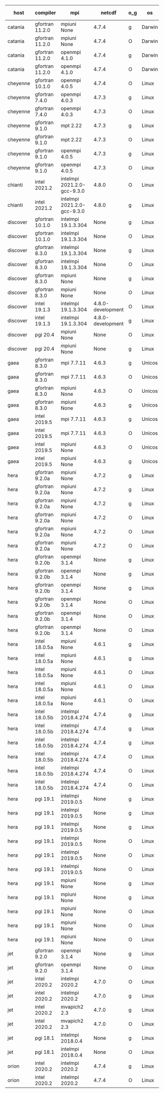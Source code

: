 

| host     | compiler                              | mpi                      | netcdf        | o_g        | os       | build       | u_pass          | u_fail          | s_pass            | s_fail            | e_pass             | e_fail             | nuopc_pass       | nuopc_fail       | artifacts link          |
|----------|---------------------------------------|--------------------------|---------------|------------|----------|-------------|-----------------|-----------------|-------------------|-------------------|--------------------|--------------------|------------------|------------------|-------------------------|
| catania | gfortran 11.2.0 | mpiuni None  | 4.7.4  | g | Darwin | PASS | 12316 | 0 | 8 | 0 | 43 | 0 | None | None | <a href="https://github.com/esmf-org/esmf-test-artifacts/tree/7b5009006f8d332c419631bf09c944195fe6b35d/update_pio2.5.9/gfortran/11.2.0/g/mpiuni/None" target="_blank">7b50090</a> | 
| catania | gfortran 11.2.0 | mpiuni None  | 4.7.4  | O | Darwin | PASS | 12316 | 0 | 8 | 0 | 43 | 0 | None | None | <a href="https://github.com/esmf-org/esmf-test-artifacts/tree/96359d257fed9d5d97daf9750699b2c07191b3c2/update_pio2.5.9/gfortran/11.2.0/O/mpiuni/None" target="_blank">96359d2</a> | 
| catania | gfortran 11.2.0 | openmpi 4.1.0  | 4.7.4  | g | Darwin | PASS | 13863 | 9 | 49 | 0 | 80 | 0 | 47 | 5 | <a href="https://github.com/esmf-org/esmf-test-artifacts/tree/dc39a47e4c3495a0560ebdb5c3bdc4543fb2a919/update_pio2.5.9/gfortran/11.2.0/g/openmpi/4.1.0" target="_blank">dc39a47</a> | 
| catania | gfortran 11.2.0 | openmpi 4.1.0  | 4.7.4  | O | Darwin | PASS | 13863 | 9 | 49 | 0 | 80 | 0 | 47 | 5 | <a href="https://github.com/esmf-org/esmf-test-artifacts/tree/863c776b8d16f470c494e7f35c5119996bb61f26/update_pio2.5.9/gfortran/11.2.0/O/openmpi/4.1.0" target="_blank">863c776</a> | 
| cheyenne | gfortran 10.1.0 | openmpi 4.0.5  | 4.7.4  | O | Linux | FAIL | None | None | None | None | None | None | None | None | <a href="https://github.com/esmf-org/esmf-test-artifacts/tree/5b19c8e15e125c07b4c81a98fe4f56ba21e65dcb/update_pio2.5.9/gfortran/10.1.0/O/openmpi/4.0.5" target="_blank">5b19c8e</a> | 
| cheyenne | gfortran 7.4.0 | openmpi 4.0.3  | 4.7.3  | g | Linux | FAIL | None | None | None | None | None | None | None | None | <a href="https://github.com/esmf-org/esmf-test-artifacts/tree/c1a919912d246ae5da3822bf4999812a2aa0ef94/update_pio2.5.9/gfortran/7.4.0/g/openmpi/4.0.3" target="_blank">c1a9199</a> | 
| cheyenne | gfortran 7.4.0 | openmpi 4.0.3  | 4.7.3  | O | Linux | FAIL | None | None | None | None | None | None | None | None | <a href="https://github.com/esmf-org/esmf-test-artifacts/tree/92a73c5d328835d35fe4ec8e3f30e396c2eff6e2/update_pio2.5.9/gfortran/7.4.0/O/openmpi/4.0.3" target="_blank">92a73c5</a> | 
| cheyenne | gfortran 9.1.0 | mpt 2.22  | 4.7.3  | g | Linux | FAIL | None | None | None | None | None | None | None | None | <a href="https://github.com/esmf-org/esmf-test-artifacts/tree/5ef1375efa59c267d0dc978d616083bae25a0994/update_pio2.5.9/gfortran/9.1.0/g/mpt/2.22" target="_blank">5ef1375</a> | 
| cheyenne | gfortran 9.1.0 | mpt 2.22  | 4.7.3  | O | Linux | FAIL | None | None | None | None | None | None | None | None | <a href="https://github.com/esmf-org/esmf-test-artifacts/tree/897866f80216d4828528438ecb455cf0a2403b14/update_pio2.5.9/gfortran/9.1.0/O/mpt/2.22" target="_blank">897866f</a> | 
| cheyenne | gfortran 9.1.0 | openmpi 4.0.5  | 4.7.3  | g | Linux | FAIL | None | None | None | None | None | None | None | None | <a href="https://github.com/esmf-org/esmf-test-artifacts/tree/81366e78df4041d2c21871821e575a2a94afe9f9/update_pio2.5.9/gfortran/9.1.0/g/openmpi/4.0.5" target="_blank">81366e7</a> | 
| cheyenne | gfortran 9.1.0 | openmpi 4.0.5  | 4.7.3  | O | Linux | FAIL | None | None | None | None | None | None | None | None | <a href="https://github.com/esmf-org/esmf-test-artifacts/tree/1c223062c47cd654123f07596e8367d34e44349e/update_pio2.5.9/gfortran/9.1.0/O/openmpi/4.0.5" target="_blank">1c22306</a> | 
| chianti | intel 2021.2 | intelmpi 2021.2.0-gcc-9.3.0  | 4.8.0  | O | Linux | PASS | 13872 | 0 | 49 | 0 | 80 | 0 | 52 | 0 | <a href="https://github.com/esmf-org/esmf-test-artifacts/tree/187d80f13c27816db9ea14869d3a6f452537ce64/update_pio2.5.9/intel/2021.2/O/intelmpi/2021.2.0-gcc-9.3.0" target="_blank">187d80f</a> | 
| chianti | intel 2021.2 | intelmpi 2021.2.0-gcc-9.3.0  | 4.8.0  | g | Linux | PASS | 13872 | 0 | 49 | 0 | 80 | 0 | 52 | 0 | <a href="https://github.com/esmf-org/esmf-test-artifacts/tree/e69192aac2e856ebca12b67eb9b8f5f65327308f/update_pio2.5.9/intel/2021.2/g/intelmpi/2021.2.0-gcc-9.3.0" target="_blank">e69192a</a> | 
| discover | gfortran 10.1.0 | intelmpi 19.1.3.304  | None  | g | Linux | PASS | 13857 | 15 | 49 | 0 | 80 | 0 | 52 | 0 | <a href="https://github.com/esmf-org/esmf-test-artifacts/tree/6244d160849686f28dffa988fe6cf9a6ebe88fef/update_pio2.5.9/gfortran/10.1.0/g/intelmpi/19.1.3.304" target="_blank">6244d16</a> | 
| discover | gfortran 10.1.0 | intelmpi 19.1.3.304  | None  | O | Linux | PASS | 13857 | 15 | 49 | 0 | 80 | 0 | 52 | 0 | <a href="https://github.com/esmf-org/esmf-test-artifacts/tree/e5324b722985c50d01232d1b5cdc755f429b540f/update_pio2.5.9/gfortran/10.1.0/O/intelmpi/19.1.3.304" target="_blank">e5324b7</a> | 
| discover | gfortran 8.3.0 | intelmpi 19.1.3.304  | None  | g | Linux | PASS | 13857 | 15 | 49 | 0 | 80 | 0 | 52 | 0 | <a href="https://github.com/esmf-org/esmf-test-artifacts/tree/b82ce60455f2be02f8f48fd3afef9cb37783b54c/update_pio2.5.9/gfortran/8.3.0/g/intelmpi/19.1.3.304" target="_blank">b82ce60</a> | 
| discover | gfortran 8.3.0 | intelmpi 19.1.3.304  | None  | O | Linux | PASS | 13857 | 15 | 49 | 0 | 80 | 0 | 52 | 0 | <a href="https://github.com/esmf-org/esmf-test-artifacts/tree/8417ee5408de1f71abf9049b612934c66bab8761/update_pio2.5.9/gfortran/8.3.0/O/intelmpi/19.1.3.304" target="_blank">8417ee5</a> | 
| discover | gfortran 8.3.0 | mpiuni None  | None  | g | Linux | PASS | 12316 | 0 | 8 | 0 | 43 | 0 | None | None | <a href="https://github.com/esmf-org/esmf-test-artifacts/tree/20d4d721ab98d7dd6466b6b03dafcb1af3f7239b/update_pio2.5.9/gfortran/8.3.0/g/mpiuni/None" target="_blank">20d4d72</a> | 
| discover | gfortran 8.3.0 | mpiuni None  | None  | O | Linux | PASS | 12316 | 0 | 8 | 0 | 43 | 0 | None | None | <a href="https://github.com/esmf-org/esmf-test-artifacts/tree/ed1ddb488aaa0d130a55c73b796a24e2117f7123/update_pio2.5.9/gfortran/8.3.0/O/mpiuni/None" target="_blank">ed1ddb4</a> | 
| discover | intel 19.1.3 | intelmpi 19.1.3.304  | 4.8.0-development  | O | Linux | FAIL | None | None | None | None | None | None | None | None | <a href="https://github.com/esmf-org/esmf-test-artifacts/tree/5fb147ea0a867ba5558de3d020fe766aabbf56cc/update_pio2.5.9/intel/19.1.3/O/intelmpi/19.1.3.304" target="_blank">5fb147e</a> | 
| discover | intel 19.1.3 | intelmpi 19.1.3.304  | 4.8.0-development  | g | Linux | FAIL | None | None | None | None | None | None | None | None | <a href="https://github.com/esmf-org/esmf-test-artifacts/tree/81ecde0b01cb28881a443f452f14313f1195629c/update_pio2.5.9/intel/19.1.3/g/intelmpi/19.1.3.304" target="_blank">81ecde0</a> | 
| discover | pgi 20.4 | mpiuni None  | None  | O | Linux | PASS | 11685 | 631 | 6 | 2 | 40 | 3 | None | None | <a href="https://github.com/esmf-org/esmf-test-artifacts/tree/e0c2f2ec531ffe8a5500a395bcae3ac284fc566a/update_pio2.5.9/pgi/20.4/O/mpiuni/None" target="_blank">e0c2f2e</a> | 
| discover | pgi 20.4 | mpiuni None  | None  | g | Linux | PASS | 11685 | 631 | 4 | 4 | 40 | 3 | None | None | <a href="https://github.com/esmf-org/esmf-test-artifacts/tree/d5b8f26cb306883645d9304a21a79db2057a4c6c/update_pio2.5.9/pgi/20.4/g/mpiuni/None" target="_blank">d5b8f26</a> | 
| gaea | gfortran 8.3.0 | mpi 7.7.11  | 4.6.3  | g | Unicos | PASS | 13871 | 1 | 49 | 0 | 80 | 0 | 47 | 5 | <a href="https://github.com/esmf-org/esmf-test-artifacts/tree/634b3e443076468ed06c3f0fcfb52c3c49d08a53/update_pio2.5.9/gfortran/8.3.0/g/mpi/7.7.11" target="_blank">634b3e4</a> | 
| gaea | gfortran 8.3.0 | mpi 7.7.11  | 4.6.3  | O | Unicos | PASS | 13871 | 1 | 49 | 0 | 80 | 0 | 47 | 5 | <a href="https://github.com/esmf-org/esmf-test-artifacts/tree/03d3d26fa761d942e08d114e331cc3894d98e1e8/update_pio2.5.9/gfortran/8.3.0/O/mpi/7.7.11" target="_blank">03d3d26</a> | 
| gaea | gfortran 8.3.0 | mpiuni None  | 4.6.3  | O | Unicos | PASS | 12316 | 0 | 8 | 0 | 43 | 0 | None | None | <a href="https://github.com/esmf-org/esmf-test-artifacts/tree/928a266eaaf1c120c23ae66047e37cb5e4553e3e/update_pio2.5.9/gfortran/8.3.0/O/mpiuni/None" target="_blank">928a266</a> | 
| gaea | gfortran 8.3.0 | mpiuni None  | 4.6.3  | g | Unicos | PASS | 12316 | 0 | 8 | 0 | 43 | 0 | None | None | <a href="https://github.com/esmf-org/esmf-test-artifacts/tree/4ae2d9251c21bb6d8e77a02ab678a250ee6c20c7/update_pio2.5.9/gfortran/8.3.0/g/mpiuni/None" target="_blank">4ae2d92</a> | 
| gaea | intel 2019.5 | mpi 7.7.11  | 4.6.3  | g | Unicos | PASS | 13857 | 15 | 49 | 0 | 80 | 0 | 47 | 5 | <a href="https://github.com/esmf-org/esmf-test-artifacts/tree/afc090b60cf0b58bf4a7cbf4f8b8fa1ee0b8c51e/update_pio2.5.9/intel/2019.5/g/mpi/7.7.11" target="_blank">afc090b</a> | 
| gaea | intel 2019.5 | mpi 7.7.11  | 4.6.3  | O | Unicos | PASS | 13857 | 15 | 49 | 0 | 80 | 0 | 47 | 5 | <a href="https://github.com/esmf-org/esmf-test-artifacts/tree/cd4052388a4cbcad5f2ca4fd1e0c4d9e6ee4505e/update_pio2.5.9/intel/2019.5/O/mpi/7.7.11" target="_blank">cd40523</a> | 
| gaea | intel 2019.5 | mpiuni None  | 4.6.3  | O | Unicos | PASS | 12301 | 15 | 8 | 0 | 43 | 0 | None | None | <a href="https://github.com/esmf-org/esmf-test-artifacts/tree/99a400850747f81fdd1fba737e39f94849ae7569/update_pio2.5.9/intel/2019.5/O/mpiuni/None" target="_blank">99a4008</a> | 
| gaea | intel 2019.5 | mpiuni None  | 4.6.3  | g | Unicos | PASS | 12301 | 15 | 8 | 0 | 43 | 0 | None | None | <a href="https://github.com/esmf-org/esmf-test-artifacts/tree/51115246e2754ed382a49b3e7df352abbe22c9c4/update_pio2.5.9/intel/2019.5/g/mpiuni/None" target="_blank">5111524</a> | 
| hera | gfortran 9.2.0a | mpiuni None  | 4.7.2  | g | Linux | PASS | 12316 | 0 | 8 | 0 | 43 | 0 | None | None | <a href="https://github.com/esmf-org/esmf-test-artifacts/tree/f1a7767e9eee9f66b1999042fd83f02bdbc0cf1e/update_pio2.5.9/gfortran/9.2.0a/g/mpiuni/None" target="_blank">f1a7767</a> | 
| hera | gfortran 9.2.0a | mpiuni None  | 4.7.2  | g | Linux | PASS | 12316 | 0 | 8 | 0 | 43 | 0 | None | None | <a href="https://github.com/esmf-org/esmf-test-artifacts/tree/868fd3f32837445ec459d1943f4ab4683375cef2/update_pio2.5.9/gfortran/9.2.0a/g/mpiuni/None" target="_blank">868fd3f</a> | 
| hera | gfortran 9.2.0a | mpiuni None  | 4.7.2  | g | Linux | PASS | 12316 | 0 | 8 | 0 | 43 | 0 | None | None | <a href="https://github.com/esmf-org/esmf-test-artifacts/tree/8100a97d61f092151e7dda2857aec517caa1386b/update_pio2.5.9/gfortran/9.2.0a/g/mpiuni/None" target="_blank">8100a97</a> | 
| hera | gfortran 9.2.0a | mpiuni None  | 4.7.2  | O | Linux | PASS | 12316 | 0 | 8 | 0 | 43 | 0 | None | None | <a href="https://github.com/esmf-org/esmf-test-artifacts/tree/02294f9ad3f6201499c505acd30eef2add03c064/update_pio2.5.9/gfortran/9.2.0a/O/mpiuni/None" target="_blank">02294f9</a> | 
| hera | gfortran 9.2.0a | mpiuni None  | 4.7.2  | O | Linux | PASS | 12316 | 0 | 8 | 0 | 43 | 0 | None | None | <a href="https://github.com/esmf-org/esmf-test-artifacts/tree/8c8d4330dd721bd7519106252533bc9712be3265/update_pio2.5.9/gfortran/9.2.0a/O/mpiuni/None" target="_blank">8c8d433</a> | 
| hera | gfortran 9.2.0a | mpiuni None  | 4.7.2  | O | Linux | PASS | 12316 | 0 | 8 | 0 | 43 | 0 | None | None | <a href="https://github.com/esmf-org/esmf-test-artifacts/tree/102d2dee785f6a498a838efba696b48e48503164/update_pio2.5.9/gfortran/9.2.0a/O/mpiuni/None" target="_blank">102d2de</a> | 
| hera | gfortran 9.2.0b | openmpi 3.1.4  | None  | g | Linux | PASS | 13872 | 0 | 49 | 0 | 80 | 0 | 52 | 0 | <a href="https://github.com/esmf-org/esmf-test-artifacts/tree/c9ed59f2b5deef0b28c9c4901b2b7049631cf3c3/update_pio2.5.9/gfortran/9.2.0b/g/openmpi/3.1.4" target="_blank">c9ed59f</a> | 
| hera | gfortran 9.2.0b | openmpi 3.1.4  | None  | g | Linux | PASS | 13872 | 0 | 49 | 0 | 80 | 0 | 52 | 0 | <a href="https://github.com/esmf-org/esmf-test-artifacts/tree/555d9af0bc62faf92ade0173724796cc784d2a5c/update_pio2.5.9/gfortran/9.2.0b/g/openmpi/3.1.4" target="_blank">555d9af</a> | 
| hera | gfortran 9.2.0b | openmpi 3.1.4  | None  | g | Linux | PASS | 13872 | 0 | 49 | 0 | 80 | 0 | 52 | 0 | <a href="https://github.com/esmf-org/esmf-test-artifacts/tree/dca84dd2a979fea05c687f73ae5da72a24971f25/update_pio2.5.9/gfortran/9.2.0b/g/openmpi/3.1.4" target="_blank">dca84dd</a> | 
| hera | gfortran 9.2.0b | openmpi 3.1.4  | None  | O | Linux | PASS | 13872 | 0 | 49 | 0 | 80 | 0 | 52 | 0 | <a href="https://github.com/esmf-org/esmf-test-artifacts/tree/16af287ce29a462bb0790969279f5448bfa06c4f/update_pio2.5.9/gfortran/9.2.0b/O/openmpi/3.1.4" target="_blank">16af287</a> | 
| hera | gfortran 9.2.0b | openmpi 3.1.4  | None  | O | Linux | PASS | 13872 | 0 | 49 | 0 | 80 | 0 | 52 | 0 | <a href="https://github.com/esmf-org/esmf-test-artifacts/tree/4ab3fc0a93a28856b5239c355c1160bc25b3e160/update_pio2.5.9/gfortran/9.2.0b/O/openmpi/3.1.4" target="_blank">4ab3fc0</a> | 
| hera | gfortran 9.2.0b | openmpi 3.1.4  | None  | O | Linux | PASS | 13872 | 0 | 49 | 0 | 80 | 0 | 52 | 0 | <a href="https://github.com/esmf-org/esmf-test-artifacts/tree/a06cebf481b078a3feea7b5fd4fb2eceac79d82d/update_pio2.5.9/gfortran/9.2.0b/O/openmpi/3.1.4" target="_blank">a06cebf</a> | 
| hera | intel 18.0.5a | mpiuni None  | 4.6.1  | g | Linux | PASS | None | None | None | None | None | None | None | None | <a href="https://github.com/esmf-org/esmf-test-artifacts/tree/e2bffa6abc5921bc52fcbab71639cadeab94daf2/update_pio2.5.9/intel/18.0.5a/g/mpiuni/None" target="_blank">e2bffa6</a> | 
| hera | intel 18.0.5a | mpiuni None  | 4.6.1  | g | Linux | PASS | 12316 | 0 | 8 | 0 | 43 | 0 | None | None | <a href="https://github.com/esmf-org/esmf-test-artifacts/tree/e4c16faec50c603399e2fe7c6cdcd150ba045140/update_pio2.5.9/intel/18.0.5a/g/mpiuni/None" target="_blank">e4c16fa</a> | 
| hera | intel 18.0.5a | mpiuni None  | 4.6.1  | O | Linux | PASS | 12316 | 0 | 8 | 0 | 43 | 0 | None | None | <a href="https://github.com/esmf-org/esmf-test-artifacts/tree/ec4fe67382cf7effe7728abf9d3c55f18ee8dc30/update_pio2.5.9/intel/18.0.5a/O/mpiuni/None" target="_blank">ec4fe67</a> | 
| hera | intel 18.0.5a | mpiuni None  | 4.6.1  | O | Linux | PASS | 12316 | 0 | 8 | 0 | 43 | 0 | None | None | <a href="https://github.com/esmf-org/esmf-test-artifacts/tree/0598fde829ad17241dab5b40e3dbfe8da04be0f9/update_pio2.5.9/intel/18.0.5a/O/mpiuni/None" target="_blank">0598fde</a> | 
| hera | intel 18.0.5a | mpiuni None  | 4.6.1  | O | Linux | PASS | 12316 | 0 | 8 | 0 | 43 | 0 | None | None | <a href="https://github.com/esmf-org/esmf-test-artifacts/tree/3c387e9fbac5cdba1e5cead86a12fb4a9bd8d053/update_pio2.5.9/intel/18.0.5a/O/mpiuni/None" target="_blank">3c387e9</a> | 
| hera | intel 18.0.5b | intelmpi 2018.4.274  | 4.7.4  | g | Linux | PASS | 13872 | 0 | 49 | 0 | 80 | 0 | 52 | 0 | <a href="https://github.com/esmf-org/esmf-test-artifacts/tree/2459ab64f271d286edcb7e3892614605c4c8f138/update_pio2.5.9/intel/18.0.5b/g/intelmpi/2018.4.274" target="_blank">2459ab6</a> | 
| hera | intel 18.0.5b | intelmpi 2018.4.274  | 4.7.4  | g | Linux | PASS | 13872 | 0 | 49 | 0 | 80 | 0 | 52 | 0 | <a href="https://github.com/esmf-org/esmf-test-artifacts/tree/948d7cfd8795880afc21577e7b124d8b471526d7/update_pio2.5.9/intel/18.0.5b/g/intelmpi/2018.4.274" target="_blank">948d7cf</a> | 
| hera | intel 18.0.5b | intelmpi 2018.4.274  | 4.7.4  | g | Linux | PASS | 13872 | 0 | 49 | 0 | 80 | 0 | 52 | 0 | <a href="https://github.com/esmf-org/esmf-test-artifacts/tree/6a8c39761d965c2290810da10a39051c46ddf7eb/update_pio2.5.9/intel/18.0.5b/g/intelmpi/2018.4.274" target="_blank">6a8c397</a> | 
| hera | intel 18.0.5b | intelmpi 2018.4.274  | 4.7.4  | O | Linux | PASS | None | None | None | None | None | None | None | None | <a href="https://github.com/esmf-org/esmf-test-artifacts/tree/92a541bc05801f41ac283622ff89d6af88fda333/update_pio2.5.9/intel/18.0.5b/O/intelmpi/2018.4.274" target="_blank">92a541b</a> | 
| hera | intel 18.0.5b | intelmpi 2018.4.274  | 4.7.4  | O | Linux | PASS | 13872 | 0 | 49 | 0 | 80 | 0 | 52 | 0 | <a href="https://github.com/esmf-org/esmf-test-artifacts/tree/cd00bd5aa139f5805899dd58571a7eac8dfdbeb4/update_pio2.5.9/intel/18.0.5b/O/intelmpi/2018.4.274" target="_blank">cd00bd5</a> | 
| hera | intel 18.0.5b | intelmpi 2018.4.274  | 4.7.4  | O | Linux | PASS | 13872 | 0 | 49 | 0 | 80 | 0 | 52 | 0 | <a href="https://github.com/esmf-org/esmf-test-artifacts/tree/e40c0f97aab8b36879197dec9915643fabba28cc/update_pio2.5.9/intel/18.0.5b/O/intelmpi/2018.4.274" target="_blank">e40c0f9</a> | 
| hera | pgi 19.1 | intelmpi 2019.0.5  | None  | g | Linux | PASS | None | None | None | None | None | None | None | None | <a href="https://github.com/esmf-org/esmf-test-artifacts/tree/d5d973bda55fe7d5d6f7c0fa74377180e2676a9b/update_pio2.5.9/pgi/19.1/g/intelmpi/2019.0.5" target="_blank">d5d973b</a> | 
| hera | pgi 19.1 | intelmpi 2019.0.5  | None  | g | Linux | PASS | None | None | None | None | None | None | None | None | <a href="https://github.com/esmf-org/esmf-test-artifacts/tree/ba83a60a40d66827d40dbebeda1e3ce4663363e4/update_pio2.5.9/pgi/19.1/g/intelmpi/2019.0.5" target="_blank">ba83a60</a> | 
| hera | pgi 19.1 | intelmpi 2019.0.5  | None  | g | Linux | PASS | None | None | None | None | None | None | None | None | <a href="https://github.com/esmf-org/esmf-test-artifacts/tree/cdcb32cace1a00c7ce99e120f58619d8ae3a6968/update_pio2.5.9/pgi/19.1/g/intelmpi/2019.0.5" target="_blank">cdcb32c</a> | 
| hera | pgi 19.1 | intelmpi 2019.0.5  | None  | O | Linux | PASS | None | None | None | None | None | None | None | None | <a href="https://github.com/esmf-org/esmf-test-artifacts/tree/0ac3596d6508a3580b45a56a40fb41576eb92001/update_pio2.5.9/pgi/19.1/O/intelmpi/2019.0.5" target="_blank">0ac3596</a> | 
| hera | pgi 19.1 | intelmpi 2019.0.5  | None  | O | Linux | PASS | None | None | None | None | None | None | None | None | <a href="https://github.com/esmf-org/esmf-test-artifacts/tree/c549b2a76f3b5668fac8c6d34602b3faf84dc556/update_pio2.5.9/pgi/19.1/O/intelmpi/2019.0.5" target="_blank">c549b2a</a> | 
| hera | pgi 19.1 | intelmpi 2019.0.5  | None  | O | Linux | PASS | None | None | None | None | None | None | None | None | <a href="https://github.com/esmf-org/esmf-test-artifacts/tree/bddd9d56a96bbc2ca9d7207f28760f31a040cbf5/update_pio2.5.9/pgi/19.1/O/intelmpi/2019.0.5" target="_blank">bddd9d5</a> | 
| hera | pgi 19.1 | mpiuni None  | None  | g | Linux | PASS | 11685 | 631 | 4 | 4 | 40 | 3 | None | None | <a href="https://github.com/esmf-org/esmf-test-artifacts/tree/801e5c98b57b5a703acc3592d7dc3dc8ebf6a02f/update_pio2.5.9/pgi/19.1/g/mpiuni/None" target="_blank">801e5c9</a> | 
| hera | pgi 19.1 | mpiuni None  | None  | g | Linux | PASS | 11685 | 631 | 4 | 4 | 40 | 3 | None | None | <a href="https://github.com/esmf-org/esmf-test-artifacts/tree/3b44b529deda7146e8f7ba4eb95964cc9afcf5c3/update_pio2.5.9/pgi/19.1/g/mpiuni/None" target="_blank">3b44b52</a> | 
| hera | pgi 19.1 | mpiuni None  | None  | O | Linux | PASS | None | None | None | None | None | None | None | None | <a href="https://github.com/esmf-org/esmf-test-artifacts/tree/4ad56331e6559c858f666f9d94d990c3d7aaf826/update_pio2.5.9/pgi/19.1/O/mpiuni/None" target="_blank">4ad5633</a> | 
| hera | pgi 19.1 | mpiuni None  | None  | O | Linux | PASS | 11685 | 631 | 6 | 2 | 40 | 3 | None | None | <a href="https://github.com/esmf-org/esmf-test-artifacts/tree/1642cc14a5d69d2c7fbea9127d2c4c12f19305bf/update_pio2.5.9/pgi/19.1/O/mpiuni/None" target="_blank">1642cc1</a> | 
| hera | pgi 19.1 | mpiuni None  | None  | O | Linux | PASS | 11685 | 631 | 6 | 2 | 40 | 3 | None | None | <a href="https://github.com/esmf-org/esmf-test-artifacts/tree/400ccd654fc49b0869064e0a3b1da9bba99536bf/update_pio2.5.9/pgi/19.1/O/mpiuni/None" target="_blank">400ccd6</a> | 
| jet | gfortran 9.2.0 | openmpi 3.1.4  | None  | g | Linux | PASS | 13872 | 0 | 49 | 0 | 80 | 0 | 52 | 0 | <a href="https://github.com/esmf-org/esmf-test-artifacts/tree/18fd4d7cb7a2342ea122171778818f2f72db669e/update_pio2.5.9/gfortran/9.2.0/g/openmpi/3.1.4" target="_blank">18fd4d7</a> | 
| jet | gfortran 9.2.0 | openmpi 3.1.4  | None  | O | Linux | PASS | 13872 | 0 | 49 | 0 | 80 | 0 | 52 | 0 | <a href="https://github.com/esmf-org/esmf-test-artifacts/tree/62cafeb1af97224c8e6acfecfb756488878d8a1a/update_pio2.5.9/gfortran/9.2.0/O/openmpi/3.1.4" target="_blank">62cafeb</a> | 
| jet | intel 2020.2 | intelmpi 2020.2  | 4.7.0  | O | Linux | FAIL | None | None | None | None | None | None | None | None | <a href="https://github.com/esmf-org/esmf-test-artifacts/tree/020313ed3918b40e227e6428c329efbc4c14cab4/update_pio2.5.9/intel/2020.2/O/intelmpi/2020.2" target="_blank">020313e</a> | 
| jet | intel 2020.2 | intelmpi 2020.2  | 4.7.0  | g | Linux | PASS | 13872 | 0 | 49 | 0 | 80 | 0 | 52 | 0 | <a href="https://github.com/esmf-org/esmf-test-artifacts/tree/907c0084cbe07ec7d37072182796c733793d6a60/update_pio2.5.9/intel/2020.2/g/intelmpi/2020.2" target="_blank">907c008</a> | 
| jet | intel 2020.2 | mvapich2 2.3  | 4.7.0  | g | Linux | FAIL | None | None | None | None | None | None | None | None | <a href="https://github.com/esmf-org/esmf-test-artifacts/tree/5dd0bc169940dceff411ddd0bec5a909c9615a77/update_pio2.5.9/intel/2020.2/g/mvapich2/2.3" target="_blank">5dd0bc1</a> | 
| jet | intel 2020.2 | mvapich2 2.3  | 4.7.0  | O | Linux | FAIL | None | None | None | None | None | None | None | None | <a href="https://github.com/esmf-org/esmf-test-artifacts/tree/bb6a9e0f51aa97fae686517f63231b2a92f96af8/update_pio2.5.9/intel/2020.2/O/mvapich2/2.3" target="_blank">bb6a9e0</a> | 
| jet | pgi 18.1 | intelmpi 2018.0.4  | None  | g | Linux | FAIL | None | None | None | None | None | None | None | None | <a href="https://github.com/esmf-org/esmf-test-artifacts/tree/178214af873a86f0eac81e972bec731deb7299f7/update_pio2.5.9/pgi/18.1/g/intelmpi/2018.0.4" target="_blank">178214a</a> | 
| jet | pgi 18.1 | intelmpi 2018.0.4  | None  | O | Linux | FAIL | None | None | None | None | None | None | None | None | <a href="https://github.com/esmf-org/esmf-test-artifacts/tree/02ba9357c6e4da15548c32e6197dc19799ed2165/update_pio2.5.9/pgi/18.1/O/intelmpi/2018.0.4" target="_blank">02ba935</a> | 
| orion | intel 2020.2 | intelmpi 2020.2  | 4.7.4  | g | Linux | PASS | None | None | None | None | None | None | None | None | <a href="https://github.com/esmf-org/esmf-test-artifacts/tree/cef8ef55e3da57335da0185e784274656f05dbf4/update_pio2.5.9/intel/2020.2/g/intelmpi/2020.2" target="_blank">cef8ef5</a> | 
| orion | intel 2020.2 | intelmpi 2020.2  | 4.7.4  | O | Linux | PASS | None | None | None | None | None | None | None | None | <a href="https://github.com/esmf-org/esmf-test-artifacts/tree/b0a8aed5f0fad1761768980a3c726a0734f42bfa/update_pio2.5.9/intel/2020.2/O/intelmpi/2020.2" target="_blank">b0a8aed</a> | 
